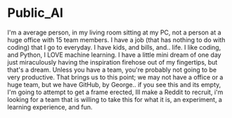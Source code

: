 # Public_AI
I'm a average person, in my living room sitting at my PC, not a person at a huge office with 15 team members. I have a job (that has nothing to do with coding) that I go to everyday. I have kids, and bills, and.. life. I like coding, and Python, I LOVE machine learning. I have a little mini dream of one day just miraculously having the inspiration firehose out of my fingertips, but that's a dream. Unless you have a team, you're probably not going to be very productive. That brings us to this point; we may not have a office or a huge team, but we have GitHub, by George.. if you see this and its empty, I'm going to attempt to get a frame erected, Ill make a Reddit to recruit, i'm looking for a team that is willing to take this for what it is, an experiment, a learning experience, and fun.
